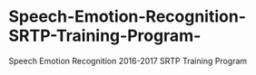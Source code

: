 # Speech-Emotion-Recognition-SRTP-Training-Program-
Speech Emotion Recognition 2016-2017 SRTP Training Program 
